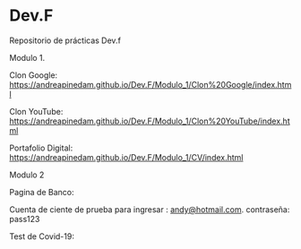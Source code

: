 # Dev.F
Repositorio de prácticas Dev.f 

Modulo 1. 

Clon Google: https://andreapinedam.github.io/Dev.F/Modulo_1/Clon%20Google/index.html

Clon YouTube: https://andreapinedam.github.io/Dev.F/Modulo_1/Clon%20YouTube/index.html

Portafolio Digital: https://andreapinedam.github.io/Dev.F/Modulo_1/CV/index.html

Modulo 2

Pagina de Banco: 

Cuenta de ciente de prueba para ingresar : andy@hotmail.com. contraseña: pass123


Test de Covid-19:
